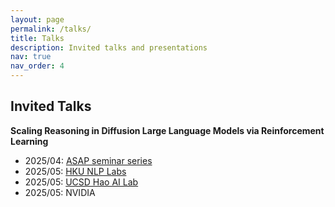 ```yaml
---
layout: page
permalink: /talks/
title: Talks
description: Invited talks and presentations
nav: true
nav_order: 4
---
```


## Invited Talks

**Scaling Reasoning in Diffusion Large Language Models via Reinforcement Learning**
- 2025/04: [ASAP seminar series](https://asap-seminar.github.io/)
- 2025/05: [HKU NLP Labs](https://hkunlp.github.io/seminar/)
- 2025/05: [UCSD Hao AI Lab](https://hao-ai-lab.github.io/)
- 2025/05: NVIDIA
